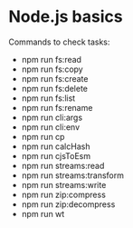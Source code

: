 # Node.js basics

Commands to check tasks:

- npm run fs:read
- npm run fs:copy
- npm run fs:create
- npm run fs:delete
- npm run fs:list
- npm run fs:rename
- npm run cli:args
- npm run cli:env
- npm run cp
- npm run calcHash
- npm run cjsToEsm
- npm run streams:read
- npm run streams:transform
- npm run streams:write
- npm run zip:compress
- npm run zip:decompress
- npm run wt
